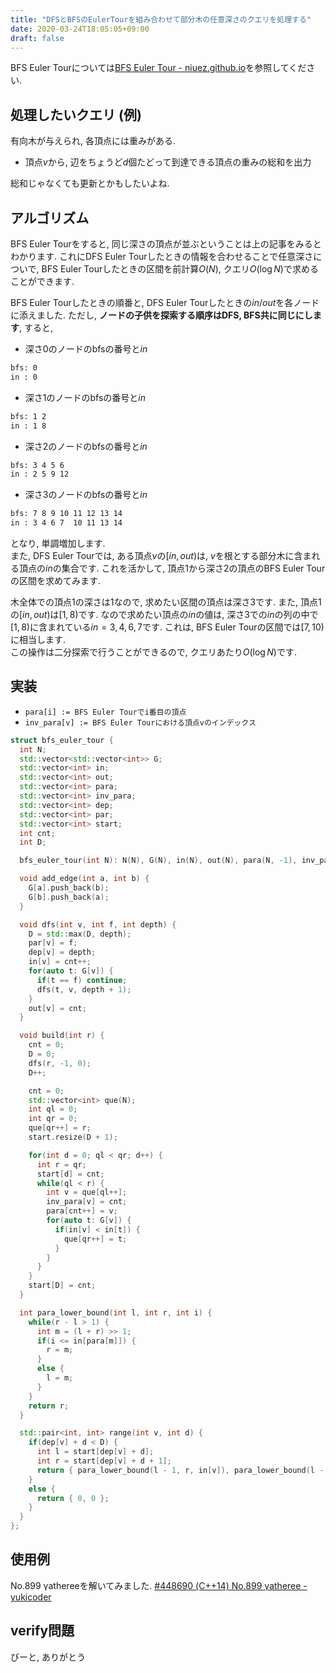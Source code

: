 ```yaml
---
title: "DFSとBFSのEulerTourを組み合わせて部分木の任意深さのクエリを処理する"
date: 2020-03-24T18:05:05+09:00
draft: false
---
```


BFS Euler Tourについては[BFS Euler Tour - niuez.github.io](https://niuez.github.io/2019/10/002503/)を参照してください.

## 処理したいクエリ (例)

有向木が与えられ, 各頂点には重みがある.

- 頂点$v$から, 辺をちょうど$d$個たどって到達できる頂点の重みの総和を出力

総和じゃなくても更新とかもしたいよね.

## アルゴリズム

BFS Euler Tourをすると, 同じ深さの頂点が並ぶということは上の記事をみるとわかります. これにDFS Euler Tourしたときの情報を合わせることで任意深さについで, BFS Euler Tourしたときの区間を前計算$O(N)$, クエリ$O(\log N)$で求めることができます.

[](./images/bfs_dfs.png)

BFS Euler Tourしたときの順番と, DFS Euler Tourしたときの$in/out$を各ノードに添えました. ただし, **ノードの子供を探索する順序はDFS, BFS共に同じにします**, すると, 

- 深さ$0$のノードのbfsの番号と$in$

```txt
bfs: 0
in : 0
```

- 深さ$1$のノードのbfsの番号と$in$

```txt
bfs: 1 2
in : 1 8
```

- 深さ$2$のノードのbfsの番号と$in$

```txt
bfs: 3 4 5 6
in : 2 5 9 12
```

- 深さ$3$のノードのbfsの番号と$in$

```txt
bfs: 7 8 9 10 11 12 13 14
in : 3 4 6 7  10 11 13 14
```

となり, 単調増加します.  
また, DFS Euler Tourでは, ある頂点$v$の$[in, out)$は, $v$を根とする部分木に含まれる頂点の$in$の集合です. これを活かして, 頂点$1$から深さ$2$の頂点のBFS Euler Tourの区間を求めてみます.

木全体での頂点$1$の深さは$1$なので, 求めたい区間の頂点は深さ$3$です. また, 頂点$1$の$[in, out)$は$[1, 8)$です. なので求めたい頂点の$in$の値は, 深さ$3$での$in$の列の中で$[1, 8)$に含まれている$in = 3, 4, 6, 7$です. これは, BFS Euler Tourの区間では$[7, 10)$に相当します.  
この操作は二分探索で行うことができるので, クエリあたり$O(\log N)$です.

## 実装

- `para[i] := BFS Euler Tourでi番目の頂点`
- `inv_para[v] := BFS Euler Tourにおける頂点vのインデックス`

```cpp
struct bfs_euler_tour {
  int N;
  std::vector<std::vector<int>> G;
  std::vector<int> in;
  std::vector<int> out;
  std::vector<int> para;
  std::vector<int> inv_para;
  std::vector<int> dep;
  std::vector<int> par;
  std::vector<int> start;
  int cnt;
  int D;

  bfs_euler_tour(int N): N(N), G(N), in(N), out(N), para(N, -1), inv_para(N, -1), dep(N), par(N) {}

  void add_edge(int a, int b) {
    G[a].push_back(b);
    G[b].push_back(a);
  }

  void dfs(int v, int f, int depth) {
    D = std::max(D, depth);
    par[v] = f;
    dep[v] = depth;
    in[v] = cnt++;
    for(auto t: G[v]) {
      if(t == f) continue;
      dfs(t, v, depth + 1);
    }
    out[v] = cnt;
  }

  void build(int r) {
    cnt = 0;
    D = 0;
    dfs(r, -1, 0);
    D++;

    cnt = 0;
    std::vector<int> que(N);
    int ql = 0;
    int qr = 0;
    que[qr++] = r;
    start.resize(D + 1);

    for(int d = 0; ql < qr; d++) {
      int r = qr;
      start[d] = cnt;
      while(ql < r) {
        int v = que[ql++];
        inv_para[v] = cnt;
        para[cnt++] = v;
        for(auto t: G[v]) {
          if(in[v] < in[t]) {
            que[qr++] = t;
          }
        }
      }
    }
    start[D] = cnt;
  }

  int para_lower_bound(int l, int r, int i) {
    while(r - l > 1) {
      int m = (l + r) >> 1;
      if(i <= in[para[m]]) {
        r = m;
      }
      else {
        l = m;
      }
    }
    return r;
  }

  std::pair<int, int> range(int v, int d) {
    if(dep[v] + d < D) {
      int l = start[dep[v] + d];
      int r = start[dep[v] + d + 1];
      return { para_lower_bound(l - 1, r, in[v]), para_lower_bound(l - 1, r, out[v]) };
    }
    else {
      return { 0, 0 };
    }
  }
};
```

## 使用例

No.899 γathereeを解いてみました. [#448690 (C++14) No.899 γatheree - yukicoder](https://yukicoder.me/submissions/448690)

## verify問題

びーと, ありがとう
